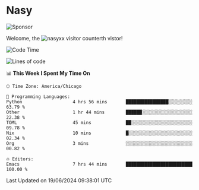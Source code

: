 # Nasy

<!--
<p align="center">
<img height="200" src="https://github-readme-stats.vercel.app/api?username=nasyxx&count_private=true&show_icons=true&theme=dracula&include_all_commits=true"/>
<img height="200" src="https://github-readme-stats.vercel.app/api/top-langs/?username=nasyxx&theme=dracula&hide=html,jupyter+notebook&count_private=true&show_icons=true"/>
</p>

  
----------------
-->

![Sponsor](https://img.shields.io/static/v1.svg?label=Sponsor&message=%E2%9D%A4&logo=GitHub&style=flat&color=pink)
 
Welcome, the ![nasyxx visitor counter](https://count.getloli.com/get/@nasyxx?theme=rule34)th vistor!
 
<!--START_SECTION:waka-->
![Code Time](http://img.shields.io/badge/Code%20Time-4%2C524%20hrs%2041%20mins-blue)

![Lines of code](https://img.shields.io/badge/From%20Hello%20World%20I%27ve%20Written-6.3%20million%20lines%20of%20code-blue)

📊 **This Week I Spent My Time On** 

```text
🕑︎ Time Zone: America/Chicago

💬 Programming Languages: 
Python                   4 hrs 56 mins       ████████████████░░░░░░░░░   63.79 % 
Other                    1 hr 44 mins        ██████░░░░░░░░░░░░░░░░░░░   22.38 % 
TOML                     45 mins             ██░░░░░░░░░░░░░░░░░░░░░░░   09.78 % 
Nix                      10 mins             █░░░░░░░░░░░░░░░░░░░░░░░░   02.34 % 
Org                      3 mins              ░░░░░░░░░░░░░░░░░░░░░░░░░   00.82 % 

🔥 Editors: 
Emacs                    7 hrs 44 mins       █████████████████████████   100.00 % 
```


 Last Updated on 19/06/2024 09:38:01 UTC
<!--END_SECTION:waka-->

<!-- ![visitors](https://visitor-badge.laobi.icu/badge?page_id=nasyxx.nasyxx) -->
